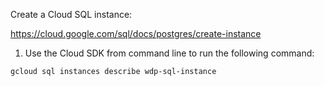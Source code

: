 
Create a Cloud SQL instance:

https://cloud.google.com/sql/docs/postgres/create-instance

1. Use the Cloud SDK from command line to run the following command:

````gcloud sql instances describe wdp-sql-instance````
